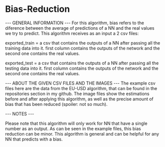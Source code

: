 # Bias-Reduction
--- GENERAL INFORMATION ---
For this algorithm, bias refers to the diference between the average of predictions of a NN and the real values we try to predict.
This algorithm receives as an input a 2 csv files:

exported_train = a csv that contains the outputs of a NN after passing all the training data into it. first column contains the outputs of the network and the second one contains the real values.

exported_test = a csv that contains the outputs of a NN after passing all the testing data into it. first column contains the outputs of the network and the second one contains the real values.

--- ABOUT THE GIVEN CSV FILES AND THE IMAGES ---
The example csv files here are the data from the EU-USD algorithm, that can be found in the repositories section in my github.
The image files show the estimations before and after applying this algorithm, as well as the precise amount of bias that has been reduced (spoiler: not so much).


--- NOTES ---

Please note that this algorithm will only work for NN that have a single number as an output.
As can be seen in the example files, this bias reduction can be minor.
This algorithm is general and can be helpful for any NN that predicts with a bias. 
